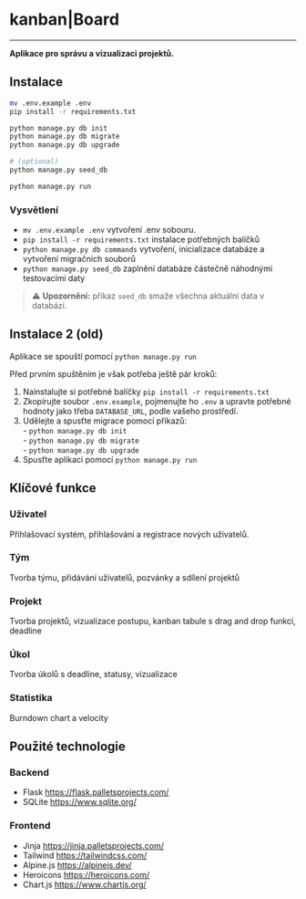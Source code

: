 # kanban|Board
***
**Aplikace pro správu a vizualizaci projektů.**

## Instalace
```bash
mv .env.example .env
pip install -r requirements.txt

python manage.py db init
python manage.py db migrate
python manage.py db upgrade

# (optional)
python manage.py seed_db

python manage.py run
```

### Vysvětlení
- `mv .env.example .env` vytvoření .env sobouru.
- `pip install -r requirements.txt` instalace potřebných balíčků
- `python manage.py db commands` vytvoření, inicializace databáze a vytvoření migračních souborů 
- `python manage.py seed_db` zaplnění databáze částečně náhodnými testovacími daty
> ⚠︎ **Upozornění:** příkaz `seed_db` smaže všechna aktuální data v databázi.



## Instalace 2 (old)
Aplikace se spouští pomocí `python manage.py run` 

Před prvním spuštěním je však potřeba ještě pár kroků:  
1. Nainstalujte si potřebné balíčky `pip install -r requirements.txt`
1. Zkopírujte soubor `.env.example`, pojmenujte ho `.env` a upravte potřebné hodnoty jako třeba `DATABASE_URL`, podle vašeho prostředí.
2. Udělejte a spusťte migrace pomocí příkazů:   
        - `python manage.py db init`  
        - `python manage.py db migrate`  
        - `python manage.py db upgrade`  
3. Spusťte aplikaci pomocí `python manage.py run`  

## Klíčové funkce
### Uživatel
Přihlašovací systém, přihlašování a registrace nových uživatelů.
### Tým
Tvorba týmu, přidávání uživatelů, pozvánky a sdílení projektů
### Projekt
Tvorba projektů, vizualizace postupu, kanban tabule s drag and drop funkcí, deadline
### Úkol
Tvorba úkolů s deadline, statusy, vizualizace
### Statistika
Burndown chart a velocity

## Použité technologie
### Backend
- Flask https://flask.palletsprojects.com/
- SQLite https://www.sqlite.org/
### Frontend
- Jinja https://jinja.palletsprojects.com/
- Tailwind https://tailwindcss.com/
- Alpine.js https://alpinejs.dev/
- Heroicons https://heroicons.com/
- Chart.js https://www.chartjs.org/